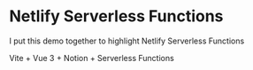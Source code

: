 # Netlify Serverless Functions

I put this demo together to highlight Netlify Serverless Functions

Vite + Vue 3 + Notion + Serverless Functions
